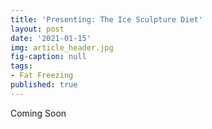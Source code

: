```yaml
---
title: 'Presenting: The Ice Sculpture Diet'
layout: post
date: '2021-01-15'
img: article_header.jpg
fig-caption: null
tags:
- Fat Freezing
published: true
---
```


Coming Soon

